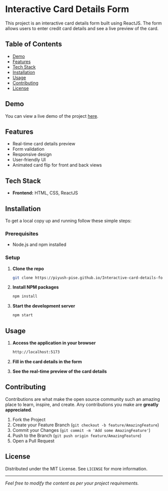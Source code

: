 # Interactive Card Details Form

This project is an interactive card details form built using ReactJS. The form allows users to enter credit card details and see a live preview of the card.

## Table of Contents

- [Demo](#demo)
- [Features](#features)
- [Tech Stack](#tech-stack)
- [Installation](#installation)
- [Usage](#usage)
- [Contributing](#contributing)
- [License](#license)

## Demo

You can view a live demo of the project [here](https://piyush-pise.github.io/Interactive-card-details-form-react-vite/).

## Features

- Real-time card details preview
- Form validation
- Responsive design
- User-friendly UI
- Animated card flip for front and back views

## Tech Stack

- **Frontend:** HTML, CSS, ReactJS
  
## Installation

To get a local copy up and running follow these simple steps:

### Prerequisites

- Node.js and npm installed

### Setup

1. **Clone the repo**
    ```sh
    git clone https://piyush-pise.github.io/Interactive-card-details-form-react-vite.git
    ```
2. **Install NPM packages**
    ```sh
    npm install
    ```
3. **Start the development server**
    ```sh
    npm start
    ```

## Usage

1. **Access the application in your browser**
    ```sh
    http://localhost:5173
    ```

2. **Fill in the card details in the form**

3. **See the real-time preview of the card details**

## Contributing

Contributions are what make the open source community such an amazing place to learn, inspire, and create. Any contributions you make are **greatly appreciated**.

1. Fork the Project
2. Create your Feature Branch (`git checkout -b feature/AmazingFeature`)
3. Commit your Changes (`git commit -m 'Add some AmazingFeature'`)
4. Push to the Branch (`git push origin feature/AmazingFeature`)
5. Open a Pull Request

## License

Distributed under the MIT License. See `LICENSE` for more information.

---

*Feel free to modify the content as per your project requirements.*
